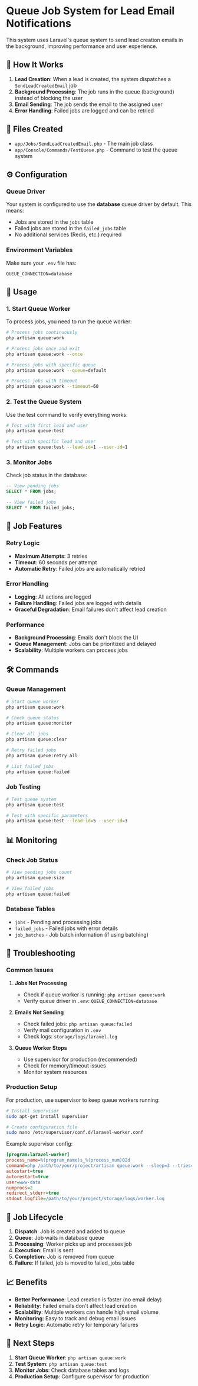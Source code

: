 # Queue Job System for Lead Email Notifications

This system uses Laravel's queue system to send lead creation emails in the background, improving performance and user experience.

## 🚀 How It Works

1. **Lead Creation**: When a lead is created, the system dispatches a `SendLeadCreatedEmail` job
2. **Background Processing**: The job runs in the queue (background) instead of blocking the user
3. **Email Sending**: The job sends the email to the assigned user
4. **Error Handling**: Failed jobs are logged and can be retried

## 📁 Files Created

- `app/Jobs/SendLeadCreatedEmail.php` - The main job class
- `app/Console/Commands/TestQueue.php` - Command to test the queue system

## ⚙️ Configuration

### Queue Driver
Your system is configured to use the **database** queue driver by default. This means:
- Jobs are stored in the `jobs` table
- Failed jobs are stored in the `failed_jobs` table
- No additional services (Redis, etc.) required

### Environment Variables
Make sure your `.env` file has:
```env
QUEUE_CONNECTION=database
```

## 🔧 Usage

### 1. Start Queue Worker
To process jobs, you need to run the queue worker:

```bash
# Process jobs continuously
php artisan queue:work

# Process jobs once and exit
php artisan queue:work --once

# Process jobs with specific queue
php artisan queue:work --queue=default

# Process jobs with timeout
php artisan queue:work --timeout=60
```

### 2. Test the Queue System
Use the test command to verify everything works:

```bash
# Test with first lead and user
php artisan queue:test

# Test with specific lead and user
php artisan queue:test --lead-id=1 --user-id=1
```

### 3. Monitor Jobs
Check job status in the database:
```sql
-- View pending jobs
SELECT * FROM jobs;

-- View failed jobs
SELECT * FROM failed_jobs;
```

## 📧 Job Features

### Retry Logic
- **Maximum Attempts**: 3 retries
- **Timeout**: 60 seconds per attempt
- **Automatic Retry**: Failed jobs are automatically retried

### Error Handling
- **Logging**: All actions are logged
- **Failure Handling**: Failed jobs are logged with details
- **Graceful Degradation**: Email failures don't affect lead creation

### Performance
- **Background Processing**: Emails don't block the UI
- **Queue Management**: Jobs can be prioritized and delayed
- **Scalability**: Multiple workers can process jobs

## 🛠️ Commands

### Queue Management
```bash
# Start queue worker
php artisan queue:work

# Check queue status
php artisan queue:monitor

# Clear all jobs
php artisan queue:clear

# Retry failed jobs
php artisan queue:retry all

# List failed jobs
php artisan queue:failed
```

### Job Testing
```bash
# Test queue system
php artisan queue:test

# Test with specific parameters
php artisan queue:test --lead-id=5 --user-id=3
```

## 📊 Monitoring

### Check Job Status
```bash
# View pending jobs count
php artisan queue:size

# View failed jobs
php artisan queue:failed
```

### Database Tables
- `jobs` - Pending and processing jobs
- `failed_jobs` - Failed jobs with error details
- `job_batches` - Job batch information (if using batching)

## 🚨 Troubleshooting

### Common Issues

1. **Jobs Not Processing**
   - Check if queue worker is running: `php artisan queue:work`
   - Verify queue driver in `.env`: `QUEUE_CONNECTION=database`

2. **Emails Not Sending**
   - Check failed jobs: `php artisan queue:failed`
   - Verify mail configuration in `.env`
   - Check logs: `storage/logs/laravel.log`

3. **Queue Worker Stops**
   - Use supervisor for production (recommended)
   - Check for memory/timeout issues
   - Monitor system resources

### Production Setup

For production, use supervisor to keep queue workers running:

```bash
# Install supervisor
sudo apt-get install supervisor

# Create configuration file
sudo nano /etc/supervisor/conf.d/laravel-worker.conf
```

Example supervisor config:
```ini
[program:laravel-worker]
process_name=%(program_name)s_%(process_num)02d
command=php /path/to/your/project/artisan queue:work --sleep=3 --tries=3
autostart=true
autorestart=true
user=www-data
numprocs=2
redirect_stderr=true
stdout_logfile=/path/to/your/project/storage/logs/worker.log
```

## 🔄 Job Lifecycle

1. **Dispatch**: Job is created and added to queue
2. **Queue**: Job waits in database queue
3. **Processing**: Worker picks up and processes job
4. **Execution**: Email is sent
5. **Completion**: Job is removed from queue
6. **Failure**: If failed, job is moved to failed_jobs table

## 📈 Benefits

- **Better Performance**: Lead creation is faster (no email delay)
- **Reliability**: Failed emails don't affect lead creation
- **Scalability**: Multiple workers can handle high email volume
- **Monitoring**: Easy to track and debug email issues
- **Retry Logic**: Automatic retry for temporary failures

## 🎯 Next Steps

1. **Start Queue Worker**: `php artisan queue:work`
2. **Test System**: `php artisan queue:test`
3. **Monitor Jobs**: Check database tables and logs
4. **Production Setup**: Configure supervisor for production
